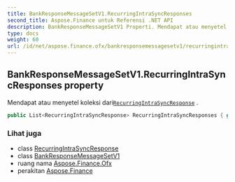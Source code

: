 ```yaml
---
title: BankResponseMessageSetV1.RecurringIntraSyncResponses
second_title: Aspose.Finance untuk Referensi .NET API
description: BankResponseMessageSetV1 Properti. Mendapat atau menyetel koleksi dariRecurringIntraSyncResponse .
type: docs
weight: 60
url: /id/net/aspose.finance.ofx/bankresponsemessagesetv1/recurringintrasyncresponses/
---
```

## BankResponseMessageSetV1.RecurringIntraSyncResponses property

Mendapat atau menyetel koleksi dari[`RecurringIntraSyncResponse`](../../../aspose.finance.ofx.bank/recurringintrasyncresponse/) .

```csharp
public List<RecurringIntraSyncResponse> RecurringIntraSyncResponses { get; set; }
```

### Lihat juga

* class [RecurringIntraSyncResponse](../../../aspose.finance.ofx.bank/recurringintrasyncresponse/)
* class [BankResponseMessageSetV1](../)
* ruang nama [Aspose.Finance.Ofx](../../bankresponsemessagesetv1/)
* perakitan [Aspose.Finance](../../../)


